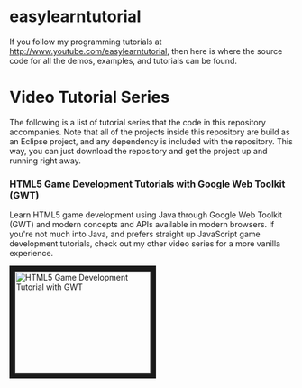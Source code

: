easylearntutorial
=================

If you follow my programming tutorials at http://www.youtube.com/easylearntutorial, then here is where the source code for all the demos, examples, and tutorials can be found.


Video Tutorial Series
=====================

The following is a list of tutorial series that the code in this repository accompanies. Note that all of the projects inside this repository are build as an Eclipse project, and any dependency is included with the repository. This way, you can just download the repository and get the project up and running right away.


### HTML5 Game Development Tutorials with Google Web Toolkit (GWT) ###

Learn HTML5 game development using Java through Google Web Toolkit (GWT) and modern concepts and APIs available in modern browsers. If you're not much into Java, and prefers straight up JavaScript game development tutorials, check out my other video series for a more vanilla experience.

<a href="http://www.youtube.com/watch?v=PvQUS1zP6GQ" target="_blank">
<img src="http://img.youtube.com/vi/PvQUS1zP6GQ/0.jpg" alt="HTML5 Game Development Tutorial with GWT"  width="240" height="180" border="10" />
</a>

